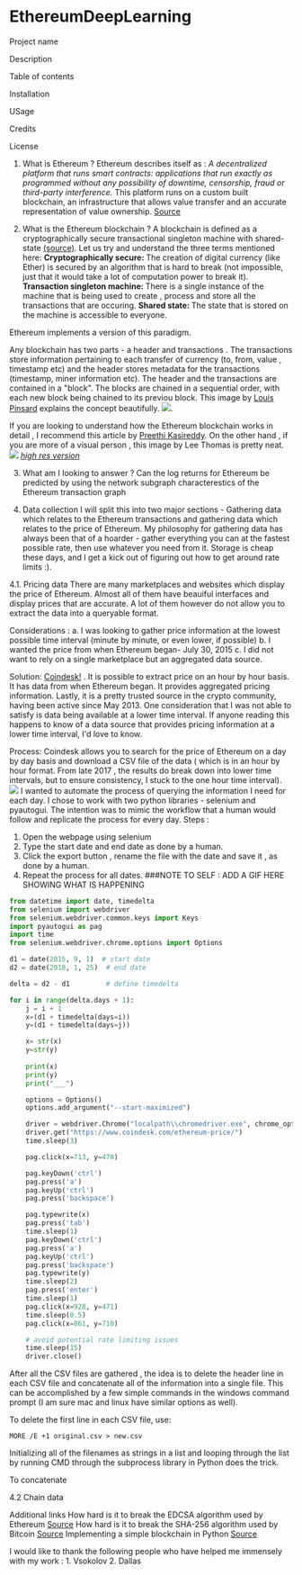 # EthereumDeepLearning

Project name 

Description 

Table of contents 

Installation 

USage 

Credits 

License 


1. What is Ethereum ? 
Ethereum describes itself as : <i>A decentralized platform that runs smart contracts: applications that run exactly as programmed without any possibility of downtime, censorship, fraud or third-party interference.</i> This platform runs on a custom built blockchain, an infrastructure that allows value transfer and an accurate representation of value ownership. [Source](https://www.ethereum.org/)

2. What is the Ethereum blockchain ? 
A blockchain is defined as a cryptographically secure transactional singleton machine with shared-state [(source)](https://github.com/ethereum/yellowpaper). Let us try and understand the three terms mentioned here: 
<b> Cryptographically secure: </b> The creation of digital currency (like Ether) is secured by an algorithm that is hard to break (not impossible, just that it would take a lot of computation power to break it). 
<b>Transaction singleton machine: </b>There is a single instance of the machine that is being used to create , process and store all the transactions that are occuring. 
<b>Shared state: </b>The state that is stored on the machine is accessible to everyone. 

Ethereum implements a version of this paradigm. 

Any blockchain has two parts - a  header and  transactions . The transactions store information pertaining to each transfer of currency (to, from, value , timestamp etc) and the  header stores metadata for the transactions  (timestamp, miner information etc). The header and the transactions are contained in a "block". The blocks are chained in a sequential order, with each new block being chained to its previou block. This image by [Louis Pinsard](https://blog.theodo.fr/2018/01/deploy-first-ethereum-smart-contract-blockchain/) explains the concept beautifully. 
![](https://github.com/saurabh-rao/EthereumDeepLearning/blob/master/images/2.PNG). 

If you are looking to understand how the Ethereum blockchain works in detail , I recommend this article by [Preethi Kasireddy](https://medium.com/preethikasireddy/how-does-ethereum-work-anyway-22d1df506369). On the other hand , if you are more of a visual person , this image by Lee Thomas is pretty neat.  ![](https://github.com/saurabh-rao/EthereumDeepLearning/blob/master/images/3.JPG) 
<i>[high res version](https://i.stack.imgur.com/afWDt.jpg)</i>

3. What am I looking to answer ? 
Can the log returns for Ethereum be predicted by using the network subgraph characterestics of the Ethereum transaction graph 


4. Data collection 
I will split this into two major sections - Gathering data which relates to the Ethereum transactions and gathering data which relates to the price of Ethereum. My philosophy for gathering data has always been that of a hoarder - gather everything you can at the fastest possible rate, then use whatever you need from it. Storage is cheap these days, and I get a kick out of figuring out how to get around rate limits :).


4.1. Pricing data 
There are many marketplaces and websites which display the price of Ethereum. Almost all of them have beauiful interfaces and display prices that are accurate. A lot of them however do not allow you to extract the data into a queryable format. 

Considerations :
a. I was looking to gather price information at the lowest possible time interval (minute by minute, or even lower, if possible)
b. I wanted the price from when Ethereum began- July 30, 2015
c. I did not want to rely on a single marketplace but an aggregated data source. 

Solution: 
[Coindesk!](www.coindesk.com) . It is possible to extract price on an hour by hour basis. It has data from when Ethereum began. It provides aggregated pricing information. Lastly, it is a pretty trusted source in the crypto community, having been active since May 2013. One consideration that I was not able to satisfy is data being available at a lower time interval. If anyone reading this happens to know of a data source that provides pricing information at a lower time interval, I'd love to know. 

Process: 
Coindesk allows you to search for the price of Ethereum on a day by day basis and download a CSV file of the data ( which is in an hour by hour format. From late 2017 , the results do break down into lower time intervals, but to ensure consistency, I stuck to the one hour time interval).
![](https://github.com/saurabh-rao/EthereumDeepLearning/blob/master/images/1.JPG)
I wanted to automate the process of querying the information I need for each day. I chose to work with two python libraries - selenium and pyautogui. The intention was to mimic the workflow that a human would follow and replicate the process for every day. 
 Steps : 
 1. Open the webpage using selenium
 2. Type the start date and end date as done by a human. 
 3. Click the export button , rename the file with the date and save it , as done by a human. 
 4. Repeat the process for all dates.
###NOTE TO SELF : ADD A GIF HERE SHOWING WHAT IS HAPPENING 

```python
from datetime import date, timedelta
from selenium import webdriver 
from selenium.webdriver.common.keys import Keys
import pyautogui as pag
import time
from selenium.webdriver.chrome.options import Options

d1 = date(2015, 9, 1)  # start date
d2 = date(2018, 1, 25)  # end date

delta = d2 - d1         # define timedelta

for i in range(delta.days + 1):
	j = i + 1 
	x=(d1 + timedelta(days=i))
	y=(d1 + timedelta(days=j))

	x= str(x)
	y=str(y)
	
	print(x)
	print(y)
	print("___")

	options = Options() 
	options.add_argument("--start-maximized") 

	driver = webdriver.Chrome("localpath\\chromedriver.exe", chrome_options=options)
	driver.get("https://www.coindesk.com/ethereum-price/")
	time.sleep(3)

	pag.click(x=713, y=470)

	pag.keyDown('ctrl')
	pag.press('a')
	pag.keyUp('ctrl')
	pag.press('backspace')

	pag.typewrite(x)
	pag.press('tab')
	time.sleep(1)
	pag.keyDown('ctrl')
	pag.press('a')
	pag.keyUp('ctrl')
	pag.press('backspace')	
	pag.typewrite(y)
	time.sleep(2)
	pag.press('enter')
	time.sleep(1)
	pag.click(x=928, y=471)
	time.sleep(0.5)
	pag.click(x=861, y=710)

	# avoid potential rate limiting issues 	
	time.sleep(15)
	driver.close()
```

After all the CSV files are gathered , the idea is to delete the header line in each CSV file and concatenate all of the information into a single file. This can be accomplished by a few simple commands in the windows command prompt (I am sure mac and linux have similar options as well). 

To delete the first line in each CSV file, use:  
```
MORE /E +1 original.csv > new.csv
```
Initializing all of the filenames as strings in a list and looping through the list by running CMD through the subprocess library in Python does the trick.

To concatenate


4.2 Chain data 

 




Additional links 
How hard is it to break the EDCSA algorithm used by Ethereum [Source](https://pdfs.semanticscholar.org/5646/d266fcd0472bd188b913f9a7a420d82e8859.pdf)
How hard is it to break the SHA-256 algorithm used by Bitcoin [Source](https://eprint.iacr.org/2016/992)
Implementing a simple blockchain in Python [Source](https://github.com/satwikkansal/ibm_blockchain)




I would like to thank the following people who have helped me immensely with my work : 1. Vsokolov 
2. Dallas

